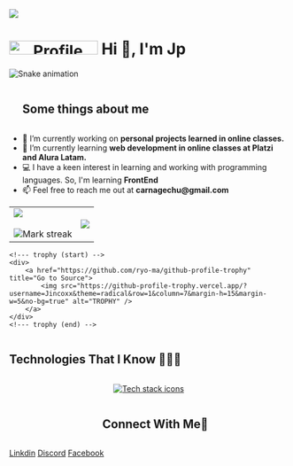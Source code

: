 <!--horizontal divider(gradiant)-->
<img src="https://user-images.githubusercontent.com/73097560/115834477-dbab4500-a447-11eb-908a-139a6edaec5c.gif">

<!--h1 without bottom border-->
<div>
    <h1 style="display: inline-block; text-align: center;">
        <img src="https://komarev.com/ghpvc/?username=7oSkaaa&label=Profile%20views&color=0047AB&style=plastic" alt="Profile views" height="25px" width="160px"> Hi 👋, I'm Jp
    </h1>
</div>

<!--- snake -->
<img src="https://raw.githubusercontent.com/Chaitanya0202/Chaitanya0202/master/snake.svg" alt="Snake animation" />

<!--Intro start-->
<ul>
    <h2 style="display: inline-block;">Some things about me</h2>
</ul>
<ul>
    <li>🔭 I’m currently working on <strong>personal projects learned in online classes.</strong></li>
    <li>🌱 I’m currently learning <strong>web development in online classes at Platzi and Alura Latam.</strong></li>
    <li>💻 I have a keen interest in learning and working with programming languages. So, I'm learning <strong>FrontEnd</strong></li>
    <li>📫 Feel free to reach me out at <strong>carnagechu@gmail.com</strong></li>
</ul>
<!--Intro end-->

<!--- stats & Trophy (start) -->
<p align="center">
    <!--- stats (start) -->
    <table>
        <tr>
            <td>
                <img src="https://github-readme-stats-git-masterrstaa-rickstaa.vercel.app/api?username=Jincoxx&show_icons=true&theme=dark&show_icons=true&count_private=true" />
                <br><br>
                <img title="🔥 Get streak stats for your profile at git.io/streak-stats" alt="Mark streak" src="https://github-readme-streak-stats.herokuapp.com/?user=Jincoxx&theme=dark&hide_border=false" />
            </td>
            <td>
                <img src="https://github-readme-stats.anuraghazra1.vercel.app/api/top-langs/?username=Jincoxx&theme=dark&hide_border=false&no-bg=true&no-frame=true&langs_count=10" />
            </td>
        </tr>
    </table>
    <!--- stats (end) -->

    <!--- trophy (start) -->
    <div>
        <a href="https://github.com/ryo-ma/github-profile-trophy" title="Go to Source">
            <img src="https://github-profile-trophy.vercel.app/?username=Jincoxx&theme=radical&row=1&column=7&margin-h=15&margin-w=5&no-bg=true" alt="TROPHY" />
        </a>
    </div>
    <!--- trophy (end) -->
</p>
<!--- stats & Trophy (end) -->

<!--h2 without bottom border-->
<div>
    <h2 style="display: inline-block; text-align: center;">Technologies That I Know 👨🏻‍💻</h2>
</div>
<!--tech stack icons-->
<p align="center">
    <a href="https://skillicons.dev">
        <img src="https://skillicons.dev/icons?i=git,css,github,html,js,nodejs,vscode,react,java,doom&perline=14" alt="Tech stack icons">
    </a>
</p>


<!-- Connect with me -->
<!--h2 without bottom border-->
<div id="user-content-toc">
    <ul align="center">
    <summary><h2 style="display: inline-block">Connect With Me🤝</h2></summary>
    </ul>
</div>

<!--icons and links-->
<p aling="center">
        <link rel="stylesheet" href="https://cdn.jsdelivr.net/gh/dheereshagrwal/colored-icons@1.7.5/src/app/ci.min.css"/>
            <a href="https://www.linkedin.com/in/juan-pablo-reinoso-martínez-3a7593229/" target="_blank">Linkdin<i class="ci ci-linkedin ci-5x"></i></a>
            <a href="https://discord.gg/jincoxx#6321" target="_blank"><i class="ci ci-discord ci-5x"></i>Discord</a>
            <a href="https://www.facebook.com/Jiinco/" target="_blank"><i class="ci ci-facebook ci-5x"></i>Facebook</a>
    </p>
<!--profile visit count-->
<div align="center">

